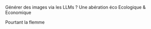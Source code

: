 Générer des images via les LLMs ? 
Une abération éco 
Ecologique  &  Economique 

Pourtant la flemme 

